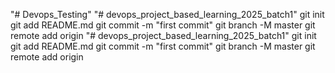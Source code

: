 "# Devops_Testing" 
"# devops_project_based_learning_2025_batch1"  git init git add README.md git commit -m "first commit" git branch -M master git remote add origin
"# devops_project_based_learning_2025_batch1"  git init git add README.md git commit -m "first commit" git branch -M master git remote add origin
